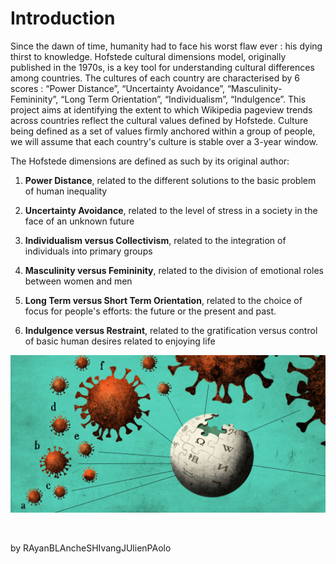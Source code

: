 # Introduction 
Since the dawn of time, humanity had to face his worst flaw ever : his dying thirst to knowledge.
Hofstede cultural dimensions model, originally published in the 1970s, is a key tool for understanding cultural differences among countries. The cultures of each country are characterised by 6 scores : “Power Distance”, “Uncertainty Avoidance”, “Masculinity-Femininity”, “Long Term Orientation”, “Individualism”, “Indulgence”. 
This project aims at identifying the extent to which Wikipedia pageview trends across countries reflect the cultural values defined by Hofstede. Culture being defined as a set of values firmly anchored within a group of people, we will assume that each country's culture is stable over a 3-year window. 

The Hofstede dimensions are defined as such by its original author:

1. **Power Distance**, related to the different solutions to the basic problem of human inequality

2. **Uncertainty Avoidance**, related to the level of stress in a society in the face of an unknown future

3. **Individualism versus Collectivism**, related to the integration of individuals into primary groups

4. **Masculinity versus Femininity**, related to the division of emotional roles between women and men

5. **Long Term versus Short Term Orientation**, related to the choice of focus for people's efforts: the future or the present and past.

6. **Indulgence versus Restraint**, related to the gratification versus control of basic human desires related to enjoying life

<p align='center'>
<img src="images/wikivid.png" />
</p>

 <br>




by RAyanBLAncheSHIvangJUlienPAolo
